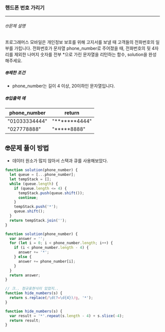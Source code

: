 ### 핸드폰 번호 가리기

---

###### 🤓문제 설명

프로그래머스 모바일은 개인정보 보호를 위해 고지서를 보낼 때 고객들의 전화번호의 일부를 가립니다.
전화번호가 문자열 phone_number로 주어졌을 때, 전화번호의 뒷 4자리를 제외한 나머지 숫자를 전부 \*으로 가린 문자열을 리턴하는 함수, solution을 완성해주세요.

##### 🤓제한 조건

- phone_number는 길이 4 이상, 20이하인 문자열입니다.

##### 🤓입출력 예

| phone_number  | return           |
| ------------- | ---------------- |
| "01033334444" | "**\*\*\***4444" |
| "027778888"   | "**\***8888"     |

## 🤓문제 풀이 방법

- 데이터 원소가 많지 않아서 스택과 큐를 사용해보았다.

```javascript
function solution(phone_number) {
  let queue = [...phone_number];
  let tempStack = [];
  while (queue.length) {
    if (queue.length <= 4) {
      tempStack.push(queue.shift());
      continue;
    }
    tempStack.push('*');
    queue.shift();
  }
  return tempStack.join('');
}
```

```javascript
function solution(phone_number) {
  var answer = '';
  for (let i = 0; i < phone_number.length; i++) {
    if (i < phone_number.length - 4) {
      answer += '*';
    } else {
      answer += phone_number[i];
    }
  }
  return answer;
}
```

```javascript
// 크.. 정규표현식이 있었지..
function hide_numbers(s) {
  return s.replace(/\d(?=\d{4})/g, '*');
}
```

```javascript
function hide_numbers(s) {
  var result = '*'.repeat(s.length - 4) + s.slice(-4);
  return result;
}
```
